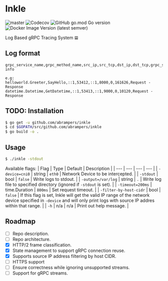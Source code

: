 # Inkle

![master](https://github.com/abrampers/inkle/workflows/master/badge.svg?event=push)
![Codecov](https://img.shields.io/codecov/c/github/abrampers/inkle)
![GitHub go.mod Go version](https://img.shields.io/github/go-mod/go-version/abrampers/inkle)
![Docker Image Version (latest semver)](https://img.shields.io/docker/v/abrampers/inkle?color=blue&label=docker&sort=semver)


Log Based gRPC Tracing System 𝌘

## Log format
```
grpc_service_name,grpc_method_name,src_ip,src_tcp,dst_ip,dst_tcp,grpc_status_code,duration, info

e.g:
helloworld.Greeter,SayHello,::1,53412,::1,8000,0,161626,Request - Response
datetime.Datetime,GetDatetime,::1,53413,::1,9000,0,10120,Request - Response
```

## TODO: Installation

```sh
$ go get -u github.com/abrampers/inkle
$ cd $GOPATH/src/github.com/abrampers/inkle
$ go build -o .
```

## Usage
```sh
$ ./inkle -stdout
```
Available flags:
| Flag | Type | Default | Description |
| --- | --- | --- | --- |
| `-device=cni0` | string | `eth0` | Network Device to be intercepted. |
| `-stdout` | bool | `false` | Write logs to stdout. |
| `-output=/var/log` | string | `.` | Write log file to specified directory (ignored if `-stdout` is set). |
| `-timeout=200ms` | time.Duration | `800ms` | Set request timeout. |
| `-filter-by-host-cidr` | bool | `false` | If this flag is set, Inkle will get the valid IP range of the network device specified in `-device` and will only print logs with source IP addres within that range. |
| `-h` | n/a | n/a | Print out help message. |

## Roadmap
- [ ] Repo description.
- [ ] Repo architecture.
- [x] HTTP/2 frame classification.
- [x] State management to support gRPC connection reuse.
- [x] Supports source IP address filtering by host CIDR.
- [ ] HTTPS support
- [ ] Ensure correctness while ignoring unsupported streams.
- [ ] Support for gRPC streams.

